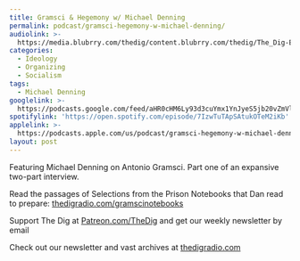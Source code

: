 ```yaml
---
title: Gramsci & Hegemony w/ Michael Denning
permalink: podcast/gramsci-hegemony-w-michael-denning/
audiolink: >-
  https://media.blubrry.com/thedig/content.blubrry.com/thedig/The_Dig-EP_388-Denning.mp3
categories:
  - Ideology
  - Organizing
  - Socialism
tags:
  - Michael Denning
googlelink: >-
  https://podcasts.google.com/feed/aHR0cHM6Ly93d3cuYmx1YnJyeS5jb20vZmVlZHMvdGhlZGlnLnhtbA/episode/aHR0cHM6Ly90aGVkaWcuYmx1YnJyeS5uZXQvP3A9MjMyNw?sa=X&ved=0CAUQkfYCahcKEwi44f7r1b-AAxUAAAAAHQAAAAAQNg
spotifylink: 'https://open.spotify.com/episode/7IzwTuTApSAtukOTeM2iKb'
applelink: >-
  https://podcasts.apple.com/us/podcast/gramsci-hegemony-w-michael-denning/id1043245989?i=1000594446065
layout: post
---
```


Featuring Michael Denning on Antonio Gramsci. Part one of an expansive two-part interview.

Read the passages of Selections from the Prison Notebooks that Dan read to prepare: [thedigradio.com/gramscinotebooks](http://thedigradio.com/gramscinotebooks)

Support The Dig at [Patreon.com/TheDig](http://patreon.com/TheDig) and get our weekly newsletter by email

Check out our newsletter and vast archives at [thedigradio.com](http://thedigradio.com)
